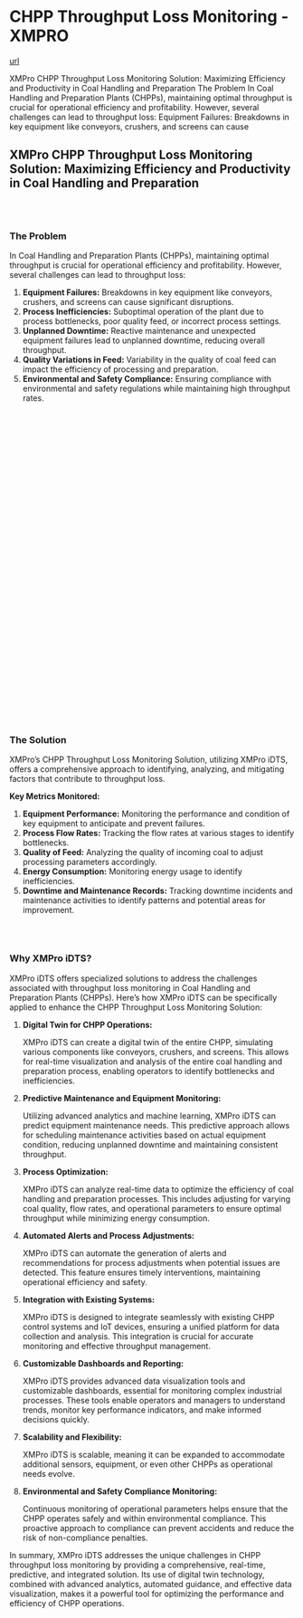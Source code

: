 # CHPP Throughput Loss Monitoring - XMPRO

[url](https://xmpro.com/solutions-library/mining,use-cases/chpp-throughput-loss-monitoring/)


<div class="portfolio-top">

<div class="row page-wrapper">

<div class="large-12 col mb-0 pb-0">

<div class="portfolio-summary entry-summary">

<div class="row">

<div class="col col-fit pb-0">
XMPro CHPP Throughput Loss Monitoring Solution: Maximizing Efficiency and Productivity in Coal Handling and Preparation The Problem In Coal Handling and Preparation Plants (CHPPs), maintaining optimal throughput is crucial for operational efficiency and profitability. However, several challenges can lead to throughput loss: Equipment Failures: Breakdowns in key equipment like conveyors, crushers, and screens can cause
</div>
</div>
</div>
</div>
</div>

<div id="portfolio-content" role="main">

<div class="portfolio-inner">

<div class="row" id="row-277593717">

<div class="col small-12 large-12" id="col-1634105277">

<div class="col-inner">
<h2>XMPro CHPP Throughput Loss Monitoring Solution: Maximizing Efficiency and Productivity in Coal Handling and Preparation</h2>
</div>
</div>
</div>

<div class="gap-element clearfix" id="gap-901767514" style="display:block; height:auto;">
<style>
#gap-901767514 {
  padding-top: 30px;
}
</style>
</div>

<div class="row" id="row-1605785964">

<div class="col medium-6 small-12 large-6" id="col-211475523">

<div class="col-inner">
<h3>The Problem</h3>
<p>In Coal Handling and Preparation Plants (CHPPs), maintaining optimal throughput is crucial for operational efficiency and profitability. However, several challenges can lead to throughput loss:</p>
<ol>
<li><strong>Equipment Failures:</strong> Breakdowns in key equipment like conveyors, crushers, and screens can cause significant disruptions.</li>
<li><strong>Process Inefficiencies:</strong> Suboptimal operation of the plant due to process bottlenecks, poor quality feed, or incorrect process settings.</li>
<li><strong>Unplanned Downtime:</strong> Reactive maintenance and unexpected equipment failures lead to unplanned downtime, reducing overall throughput.</li>
<li><strong>Quality Variations in Feed:</strong> Variability in the quality of coal feed can impact the efficiency of processing and preparation.</li>
<li><strong>Environmental and Safety Compliance:</strong> Ensuring compliance with environmental and safety regulations while maintaining high throughput rates.</li>
</ol>
</div>
</div>

<div class="col medium-6 small-12 large-6" id="col-1107717358">

<div class="col-inner">

<div class="banner has-hover" id="banner-64805274">

<div class="banner-inner fill">

<div class="banner-bg fill">

<div class="bg fill bg-fill"></div>
</div>

<div class="banner-layers container">

<div class="fill banner-link"></div>

<div class="text-box banner-layer x50 md-x50 lg-x50 y50 md-y50 lg-y50 res-text" id="text-box-1606417944">

<div class="text-box-content text dark">

<div class="text-inner text-center">
</div>
</div>
<style>
#text-box-1606417944 {
  width: 60%;
}
#text-box-1606417944 .text-box-content {
  font-size: 100%;
}
</style>
</div>
</div>
</div>
<style>
#banner-64805274 {
  padding-top: 549px;
}
#banner-64805274 .bg.bg-loaded {
  background-image: url(https://xmpro.com/wp-content/uploads/2020/04/3.jpg);
}
#banner-64805274 .bg {
  background-position: 47% 57%;
}
</style>
</div>
</div>
</div>
</div>

<div class="row" id="row-1725514972">

<div class="col small-12 large-12" id="col-747187177">

<div class="col-inner">
<h3>The Solution</h3>
<p>XMPro’s CHPP Throughput Loss Monitoring Solution, utilizing XMPro iDTS, offers a comprehensive approach to identifying, analyzing, and mitigating factors that contribute to throughput loss.</p>
<p><strong>Key Metrics Monitored:</strong></p>
<ol>
<li><strong>Equipment Performance:</strong> Monitoring the performance and condition of key equipment to anticipate and prevent failures.</li>
<li><strong>Process Flow Rates:</strong> Tracking the flow rates at various stages to identify bottlenecks.</li>
<li><strong>Quality of Feed:</strong> Analyzing the quality of incoming coal to adjust processing parameters accordingly.</li>
<li><strong>Energy Consumption:</strong> Monitoring energy usage to identify inefficiencies.</li>
<li><strong>Downtime and Maintenance Records:</strong> Tracking downtime incidents and maintenance activities to identify patterns and potential areas for improvement.</li>
</ol>

<div class="gap-element clearfix" id="gap-262626912" style="display:block; height:auto;">
<style>
#gap-262626912 {
  padding-top: 30px;
}
</style>
</div>
<h3>Why XMPro iDTS?</h3>
<p>XMPro iDTS offers specialized solutions to address the challenges associated with throughput loss monitoring in Coal Handling and Preparation Plants (CHPPs). Here’s how XMPro iDTS can be specifically applied to enhance the CHPP Throughput Loss Monitoring Solution:</p>
<ol>
<li>
<p><strong>Digital Twin for CHPP Operations:</strong></p>
<p>XMPro iDTS can create a digital twin of the entire CHPP, simulating various components like conveyors, crushers, and screens. This allows for real-time visualization and analysis of the entire coal handling and preparation process, enabling operators to identify bottlenecks and inefficiencies.</p></li>
<li>
<p><strong>Predictive Maintenance and Equipment Monitoring:</strong></p>
<p>Utilizing advanced analytics and machine learning, XMPro iDTS can predict equipment maintenance needs. This predictive approach allows for scheduling maintenance activities based on actual equipment condition, reducing unplanned downtime and maintaining consistent throughput.</p></li>
<li>
<p><strong>Process Optimization:</strong></p>
<p>XMPro iDTS can analyze real-time data to optimize the efficiency of coal handling and preparation processes. This includes adjusting for varying coal quality, flow rates, and operational parameters to ensure optimal throughput while minimizing energy consumption.</p></li>
<li>
<p><strong>Automated Alerts and Process Adjustments:</strong></p>
<p>XMPro iDTS can automate the generation of alerts and recommendations for process adjustments when potential issues are detected. This feature ensures timely interventions, maintaining operational efficiency and safety.</p></li>
<li>
<p><strong>Integration with Existing Systems:</strong></p>
<p>XMPro iDTS is designed to integrate seamlessly with existing CHPP control systems and IoT devices, ensuring a unified platform for data collection and analysis. This integration is crucial for accurate monitoring and effective throughput management.</p></li>
<li>
<p><strong>Customizable Dashboards and Reporting:</strong></p>
<p>XMPro iDTS provides advanced data visualization tools and customizable dashboards, essential for monitoring complex industrial processes. These tools enable operators and managers to understand trends, monitor key performance indicators, and make informed decisions quickly.</p></li>
<li>
<p><strong>Scalability and Flexibility:</strong></p>
<p>XMPro iDTS is scalable, meaning it can be expanded to accommodate additional sensors, equipment, or even other CHPPs as operational needs evolve.</p></li>
<li>
<p><strong>Environmental and Safety Compliance Monitoring:</strong></p>
<p>Continuous monitoring of operational parameters helps ensure that the CHPP operates safely and within environmental compliance. This proactive approach to compliance can prevent accidents and reduce the risk of non-compliance penalties.</p></li>
</ol>
<p>In summary, XMPro iDTS addresses the unique challenges in CHPP throughput loss monitoring by providing a comprehensive, real-time, predictive, and integrated solution. Its use of digital twin technology, combined with advanced analytics, automated guidance, and effective data visualization, makes it a powerful tool for optimizing the performance and efficiency of CHPP operations.</p>
</div>
</div>
</div>
</div>
</div>
</div>
